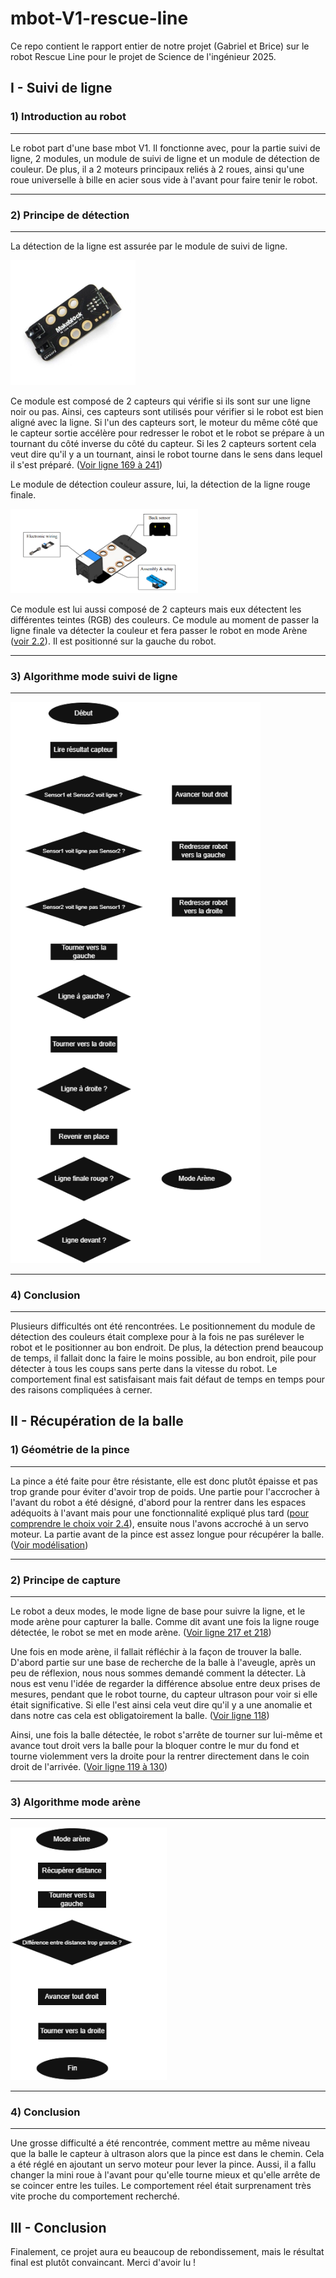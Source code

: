 # mbot-V1-rescue-line

Ce repo contient le rapport entier de notre projet (Gabriel et Brice) sur le robot Rescue Line pour le projet de Science de l'ingénieur 2025.

## I - Suivi de ligne

### 1) Introduction au robot

-------------------------------------------------------------------------------------------------------------------------------------------------------------------------------------------------------------------------

Le robot part d'une base mbot V1. Il fonctionne avec, pour la partie suivi de ligne, 2 modules, un module de suivi de ligne et un module de détection de couleur. De plus, il a 2 moteurs principaux reliés à 2 roues, ainsi qu'une roue universelle à bille en acier sous vide à l'avant pour faire tenir le robot.

-------------------------------------------------------------------------------------------------------------------------------------------------------------------------------------------------------------------------

### 2) Principe de détection

-------------------------------------------------------------------------------------------------------------------------------------------------------------------------------------------------------------------------

La détection de la ligne est assurée par le module de suivi de ligne.

<img src="assets/linefollowing.jpg" alt="linefollowing" width="200"/>

Ce module est composé de 2 capteurs qui vérifie si ils sont sur une ligne noir ou pas. Ainsi, ces capteurs sont utilisés pour vérifier si le robot est bien aligné avec la ligne. Si l'un des capteurs sort, le moteur du même côté que le capteur sortie accélère pour redresser le robot et le robot se prépare à un tournant du côté inverse du côté du capteur. Si les 2 capteurs sortent cela veut dire qu'il y a un tournant, ainsi le robot tourne dans le sens dans lequel il s'est préparé. ([Voir ligne 169 à 241](rescue_line.ino#L169-L241))

Le module de détection couleur assure, lui, la détection de la ligne rouge finale.

<img src="assets/colorsensor.png" alt="colorsensor" width="300"/>

Ce module est lui aussi composé de 2 capteurs mais eux détectent les différentes teintes (RGB) des couleurs. Ce module au moment de passer la ligne finale va détecter la couleur et fera passer le robot en mode Arène ([voir 2.2](#2-principe-de-capture)). Il est positionné sur la gauche du robot.

-------------------------------------------------------------------------------------------------------------------------------------------------------------------------------------------------------------------------

### 3) Algorithme mode suivi de ligne

-------------------------------------------------------------------------------------------------------------------------------------------------------------------------------------------------------------------------

<img src="assets/algosuivideligne.png" alt="algosuivideligne" width="400"/>

-------------------------------------------------------------------------------------------------------------------------------------------------------------------------------------------------------------------------

### 4) Conclusion

-------------------------------------------------------------------------------------------------------------------------------------------------------------------------------------------------------------------------

Plusieurs difficultés ont été rencontrées. Le positionnement du module de détection des couleurs était complexe pour à la fois ne pas surélever le robot et le positionner au bon endroit. De plus, la détection prend beaucoup de temps, il fallait donc la faire le moins possible, au bon endroit, pile pour détecter à tous les coups sans perte dans la vitesse du robot. Le comportement final est satisfaisant mais fait défaut de temps en temps pour des raisons compliquées à cerner.

## II - Récupération de la balle

### 1) Géométrie de la pince

-------------------------------------------------------------------------------------------------------------------------------------------------------------------------------------------------------------------------

La pince a été faite pour être résistante, elle est donc plutôt épaisse et pas trop grande pour éviter d'avoir trop de poids. Une partie pour l'accrocher à l'avant du robot a été désigné, d'abord pour la rentrer dans les espaces adéquoits à l'avant mais pour une fonctionnalité expliqué plus tard ([pour comprendre le choix voir 2.4](#4-conclusion-1)), ensuite nous l'avons accroché à un servo moteur. La partie avant de la pince est assez longue pour récupérer la balle. ([Voir modélisation](pasdelien))

-------------------------------------------------------------------------------------------------------------------------------------------------------------------------------------------------------------------------

### 2) Principe de capture

-------------------------------------------------------------------------------------------------------------------------------------------------------------------------------------------------------------------------

Le robot a deux modes, le mode ligne de base pour suivre la ligne, et le mode arène pour capturer la balle. Comme dit avant une fois la ligne rouge détectée, le robot se met en mode arène. ([Voir ligne 217 et 218](rescue_line.ino#L217-L218))

Une fois en mode arène, il fallait réfléchir à la façon de trouver la balle. D'abord partie sur une base de recherche de la balle à l'aveugle, après un peu de réflexion, nous nous sommes demandé comment la détecter. Là nous est venu l'idée de regarder la différence absolue entre deux prises de mesures, pendant que le robot tourne, du capteur ultrason pour voir si elle était significative. Si elle l'est ainsi cela veut dire qu'il y a une anomalie et dans notre cas cela est obligatoirement la balle. ([Voir ligne 118](rescue_line.ino#L118))

Ainsi, une fois la balle détectée, le robot s'arrête de tourner sur lui-même et avance tout droit vers la balle pour la bloquer contre le mur du fond et tourne violemment vers la droite pour la rentrer directement dans le coin droit de l'arrivée. ([Voir ligne 119 à 130](rescue_line.ino#L119-L130))

-------------------------------------------------------------------------------------------------------------------------------------------------------------------------------------------------------------------------

### 3) Algorithme mode arène

-------------------------------------------------------------------------------------------------------------------------------------------------------------------------------------------------------------------------

<img src="assets/algomodearene.png" alt="algomodearene" width="250"/>

-------------------------------------------------------------------------------------------------------------------------------------------------------------------------------------------------------------------------

### 4) Conclusion

-------------------------------------------------------------------------------------------------------------------------------------------------------------------------------------------------------------------------

Une grosse difficulté a été rencontrée, comment mettre au même niveau que la balle le capteur à ultrason alors que la pince est dans le chemin. Cela a été réglé en ajoutant un servo moteur pour lever la pince. Aussi, il a fallu changer la mini roue à l'avant pour qu'elle tourne mieux et qu'elle arrête de se coincer entre les tuiles. Le comportement réel était surprenament très vite proche du comportement recherché.

## III - Conclusion

Finalement, ce projet aura eu beaucoup de rebondissement, mais le résultat final est plutôt convaincant. Merci d'avoir lu !

